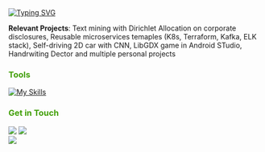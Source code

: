 <a href="https://git.io/typing-svg">
  <img src="https://readme-typing-svg.herokuapp.com?font=Fira+Code&duration=3000&pause=1000&color=419F07&width=435&lines=Sebastian" alt="Typing SVG"/>
</a>

**Relevant Projects**: Text mining with Dirichlet Allocation on corporate disclosures, Reusable microservices temaples (K8s, Terraform, Kafka, ELK stack), Self-driving 2D car with CNN, LibGDX game in Android STudio, Handrwiting Dector and multiple personal projects


<div style="display: column">
  <div>
  <h3 style="color: #419F07;">
    Tools
  </h3>
  
  [![My Skills](https://skillicons.dev/icons?i=aws,kubernetes,docker,ruby,postgresql,py,java,typescript,nodejs,express,react)](https://skillicons.dev)
  
  <h3 style="color: #419F07;">
   Get in Touch
  </h3>
  <a target="_blank" href="https://www.linkedin.com/in/sebastian-mihai"><img src="https://img.shields.io/badge/-LinkedIn-0077B5?style=for-the-badge&logo=Linkedin&logoColor=white"></img></a>
  <a target="_blank" href="mailto:mihaisebastian01@gmail.com"><img src="https://img.shields.io/badge/-Gmail-D14836?style=for-the-badge&logo=Gmail&logoColor=white"></img></a>
  <div>
    
  <div>
  <img src="https://github-readme-stats.vercel.app/api?username=sebastianmihai01&show_icons=true&theme=shadow_green"/>
  </div>
</div>

